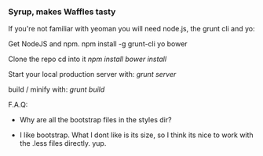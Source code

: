 ### Syrup, makes Waffles tasty

If you're not familiar with yeoman
you will need node.js, the grunt cli and yo:

Get NodeJS and npm.
npm install -g grunt-cli yo bower

Clone the repo
cd into it
_npm install_
_bower install_

Start your local production server with:
_grunt server_

build / minify with:
_grunt build_


F.A.Q:

* Why are all the bootstrap files in the styles dir?

- I like bootstrap. What I dont like is its size, so I think its nice to work with the .less files directly. yup.